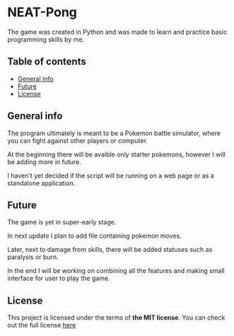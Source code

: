 # NEAT-Pong
 
The game was created in Python and was made to learn and practice basic programming skills by me.

## Table of contents
* [General info](#general-info)
* [Future](#future)
* [License](#license)

## General info

The program ultimately is meant to be a Pokemon battle simulator, where you can fight against other players or computer.

At the beginning there will be avaible only starter pokemons, however I will be adding more in future.

I haven't yet decided if the script will be running on a web page or as a standalone application.

## Future

The game is yet in super-early stage.

In next update I plan to add file containing pokemon moves.

Later, next to damage from skills, there will be added statuses such as paralysis or burn.

In the end I will be working on combining all the features and making small interface for user to play the game.

## License
This project is licensed under the terms of **the MIT license**.
You can check out the full license [here](./LICENSE)
